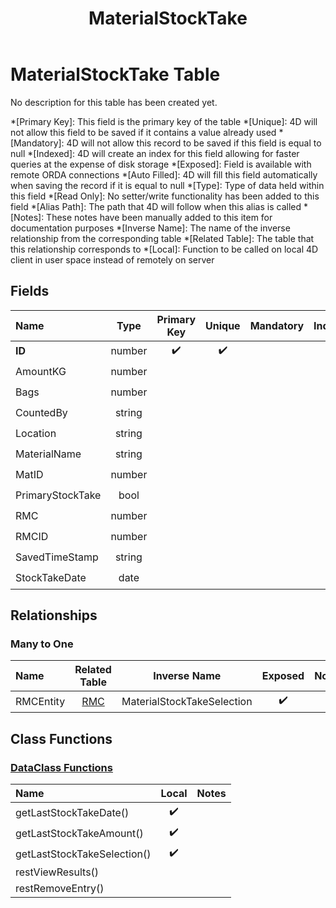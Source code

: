 ﻿---
layout: default
title: MaterialStockTake
parent: Tables
---
# MaterialStockTake Table
No description for this table has been created yet.

*[Primary Key]: This field is the primary key of the table
*[Unique]: 4D will not allow this field to be saved if it contains a value already used
*[Mandatory]: 4D will not allow this record to be saved if this field is equal to null
*[Indexed]: 4D will create an index for this field allowing for faster queries at the expense of disk storage
*[Exposed]: Field is available with remote ORDA connections
*[Auto Filled]: 4D will fill this field automatically when saving the record if it is equal to null
*[Type]: Type of data held within this field
*[Read Only]: No setter/write functionality has been added to this field
*[Alias Path]: The path that 4D will follow when this alias is called
*[Notes]: These notes have been manually added to this item for documentation purposes
*[Inverse Name]: The name of the inverse relationship from the corresponding table
*[Related Table]: The table that this relationship corresponds to
*[Local]: Function to be called on local 4D client in user space instead of remotely on server
## Fields

|Name|Type|Primary Key|Unique|Mandatory|Indexed|Exposed|Auto Filled|Notes|
|:---|:---:|:---:|:---:|:---:|:---:|:---:|:---:|:---:|
|**ID**|number|✔️|✔️||✔️|✔️|✔️||
|AmountKG|number|||||✔️|||
|Bags|number|||||✔️|||
|CountedBy|string|||||✔️|||
|Location|string|||||✔️|||
|MaterialName|string|||||✔️|||
|MatID|number||||✔️|✔️|||
|PrimaryStockTake|bool||||✔️|✔️|||
|RMC|number|||||✔️|||
|RMCID|number|||||✔️|||
|SavedTimeStamp|string|||||✔️|||
|StockTakeDate|date||||✔️|✔️|||

## Relationships
### Many to One

|Name|Related Table|Inverse Name|Exposed|Notes|
|:---|:---:|:---:|:---:|:---:|
|RMCEntity|[RMC](RMC.md)|MaterialStockTakeSelection|✔️||

## Class Functions

### [DataClass Functions](https://github.com/synthotec/SynthoTec-4D/blob/main/Project/Sources/Classes/MaterialStockTake.4dm)

|Name|Local|Notes|
|:---|:---:|:---:|
|getLastStockTakeDate()|✔️||
|getLastStockTakeAmount()|✔️||
|getLastStockTakeSelection()|✔️||
|restViewResults()|||
|restRemoveEntry()|||